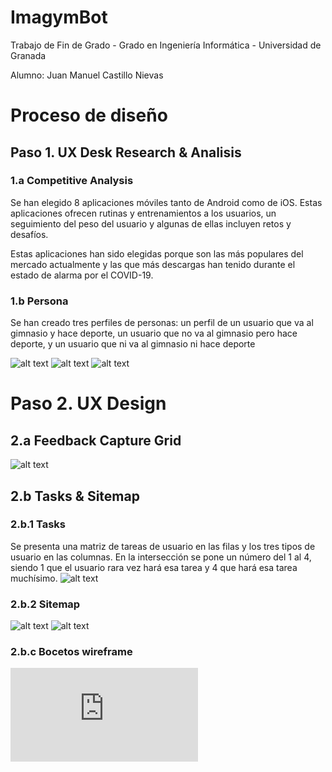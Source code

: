 # ImagymBot
Trabajo de Fin de Grado - Grado en Ingeniería Informática - Universidad de Granada

Alumno: Juan Manuel Castillo Nievas

# Proceso de diseño
## Paso 1. UX Desk Research & Analisis

### 1.a Competitive Analysis

Se han elegido 8 aplicaciones móviles tanto de Android como de iOS. Estas aplicaciones ofrecen rutinas y entrenamientos a los usuarios, un seguimiento del peso del usuario y algunas de ellas incluyen retos y desafíos.

Estas aplicaciones han sido elegidas porque son las más populares del mercado actualmente y las que más descargas han tenido durante el estado de alarma por el COVID-19.

### 1.b Persona

Se han creado tres perfiles de personas: un perfil de un usuario que va al gimnasio y hace deporte, un usuario que no va al gimnasio pero hace deporte, y un usuario que ni va al gimnasio ni hace deporte

![alt text](https://github.com/Jumacasni/ImagymBot/blob/master/readme/persona1.png)
![alt text](https://github.com/Jumacasni/ImagymBot/blob/master/readme/persona2.png)
![alt text](https://github.com/Jumacasni/ImagymBot/blob/master/readme/persona3.png)


# Paso 2. UX Design
## 2.a Feedback Capture Grid
![alt text](https://github.com/Jumacasni/ImagymBot/blob/master/readme/capture-grid.png)

## 2.b Tasks & Sitemap
### 2.b.1 Tasks
  
Se presenta una matriz de tareas de usuario en las filas y los tres tipos de usuario en las columnas. En la intersección se pone un número del 1 al 4, siendo 1 que el usuario rara vez hará esa tarea y 4 que hará esa tarea muchísimo.
  ![alt text](https://github.com/Jumacasni/ImagymBot/blob/master/readme/matriz-tareas.png)
  
### 2.b.2 Sitemap
![alt text](https://github.com/Jumacasni/ImagymBot/blob/master/readme/sitemap-1.png)
![alt text](https://github.com/Jumacasni/ImagymBot/blob/master/readme/sitemap-2.png)
  
### 2.b.c Bocetos wireframe
![Bocetos wireframe](https://github.com/Jumacasni/ImagymBot/blob/master/readme/bocetos-sitemap.pdf)
